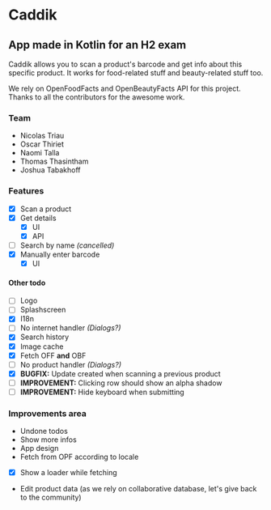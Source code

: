 # Caddik
## App made in Kotlin for an H2 exam

Caddik allows you to scan a product's barcode and get info about this specific product. It works for food-related stuff and beauty-related stuff too.

We rely on OpenFoodFacts and OpenBeautyFacts API for this project. Thanks to all the contributors for the awesome work.

### Team

- Nicolas Triau
- Oscar Thiriet
- Naomi Talla
- Thomas Thasintham
- Joshua Tabakhoff

### Features
- [x] Scan a product
- [x] Get details
  - [x] UI
  - [x] API
- [ ] Search by name _(cancelled)_
- [x] Manually enter barcode
  - [x] UI

#### Other todo
- [ ] Logo
- [ ] Splashscreen
- [x] I18n
- [ ] No internet handler _(Dialogs?)_
- [x] Search history
- [x] Image cache
- [x] Fetch OFF **and** OBF
- [ ] No product handler  _(Dialogs?)_
- [x] **BUGFIX:** Update created when scanning a previous product
- [ ] **IMPROVEMENT:** Clicking row should show an alpha shadow
- [ ] **IMPROVEMENT:** Hide keyboard when submitting

### Improvements area
- Undone todos
- Show more infos
- App design
- Fetch from OPF according to locale
- [x] Show a loader while fetching
- Edit product data (as we rely on collaborative database, let's give back to the community)
